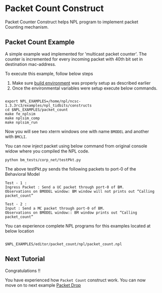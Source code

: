 # Packet Count Construct

Packet Counter Construct helps NPL program to implement packet Counting mechanism.

## Packet Count Example 

A simple example wad implemented for 'multicast packet counter'. The counter is incremented for every incoming packet with 40th bit set in destination mac-address.

To execute this example, follow below steps

1. Make sure [build environment](https://github.com/nplang/NPL-Tutorials#npl-build-enivronment) was properly setup as described earlier
2. Once the environmental variables were setup execute below commands. 
````

export NPL_EXAMPLES=/home/npl/ncsc-1.3.3rc3/examples/npl_tidbits/constructs
cd $NPL_EXAMPLES/packet_count
make fe_nplsim
make nplsim_comp
make nplsim_run

````

Now you will see two xterm windows one with name ```BMODEL``` and another with ```BMCLI```. 

You can now inject packet using below command  from original console widow where you compiled the NPL code. 

````
python bm_tests/corp_net/testPkt.py

````

The above testPkt.py sends the following packets to port-0 of the Behavioral Model

````
Test - 1 :
Ingress Packet : Send a UC packet through port-0 of BM.
Observations on BMODEL window: BM window will not prints out “Calling packet_count”

Test - 2 :
Input : Send a MC packet through port-0 of BM.
Observations on BMODEL window:: BM window prints out “Calling packet_count”

````

You can experience complete NPL programs for this examples located at below location

````

$NPL_EXAMPLES/editor/packet_count/npl/packet_count.npl

````

## Next Tutorial 

Congratulations !!

You have experienced how ```Packet Count``` construct work. You can now move on to next example [Packet Drop](https://github.com/nplang/NPL-Tutorials/blob/master/NPL-Tidbits/Packet-Drop)
